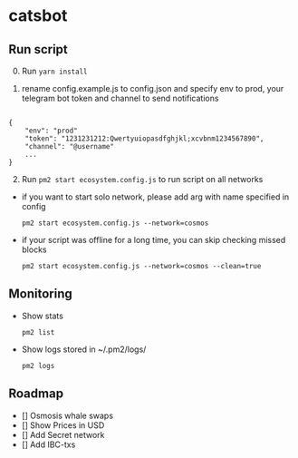 # catsbot

## Run script

0. Run ``` yarn install ```

1. rename config.example.js to config.json and specify env to prod, your telegram bot token and channel to send notifications

```

{
    "env": "prod"
    "token": "1231231212:Qwertyuiopasdfghjkl;xcvbnm1234567890",
    "channel": "@username"
    ...
}

```
 
2. Run ``` pm2 start ecosystem.config.js ``` to run script on all networks
  - if you want to start solo network, please add arg with name specified in config 
  
      ``` pm2 start ecosystem.config.js --network=cosmos ```
      
  - if your script was offline for a long time, you can skip checking missed blocks  
  
      ``` pm2 start ecosystem.config.js --network=cosmos --clean=true ```
      
## Monitoring

  - Show stats 
  
      ``` pm2 list ```
      
  - Show logs stored in ~/.pm2/logs/
  
      ``` pm2 logs ```

## Roadmap

- [] Osmosis whale swaps
- [] Show Prices in USD
- [] Add Secret network
- [] Add IBC-txs
